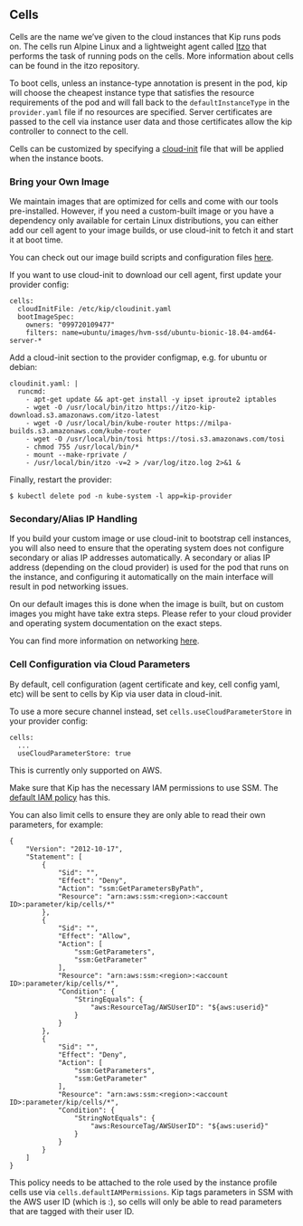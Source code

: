 ## Cells

Cells are the name we’ve given to the cloud instances that Kip runs pods on.  The cells run Alpine Linux and a lightweight agent called [Itzo](https://github.com/elotl/itzo) that performs the task of running pods on the cells.  More information about cells can be found in the itzo repository.

To boot cells, unless an instance-type annotation is present in the pod, kip will choose the cheapest instance type that satisfies the resource requirements of the pod and will fall back to the `defaultInstanceType` in the `provider.yaml` file if no resources are specified.  Server certificates are passed to the cell via instance user data and those certificates allow the kip controller to connect to the cell.

Cells can be customized by specifying a [cloud-init](cloud-init.md) file that will be applied when the instance boots.

### Bring your Own Image

We maintain images that are optimized for cells and come with our tools pre-installed. However, if you need a custom-built image or you have a dependency only available for certain Linux distributions, you can either add our cell agent to your image builds, or use cloud-init to fetch it and start it at boot time.

You can check out our image build scripts and configuration files [here](https://github.com/elotl/kip-cell-image).

If you want to use cloud-init to download our cell agent, first update your provider config:

    cells:
      cloudInitFile: /etc/kip/cloudinit.yaml
      bootImageSpec:
        owners: "099720109477"
        filters: name=ubuntu/images/hvm-ssd/ubuntu-bionic-18.04-amd64-server-*

Add a cloud-init section to the provider configmap, e.g. for ubuntu or debian:

    cloudinit.yaml: |
      runcmd:
        - apt-get update && apt-get install -y ipset iproute2 iptables
        - wget -O /usr/local/bin/itzo https://itzo-kip-download.s3.amazonaws.com/itzo-latest
        - wget -O /usr/local/bin/kube-router https://milpa-builds.s3.amazonaws.com/kube-router
        - wget -O /usr/local/bin/tosi https://tosi.s3.amazonaws.com/tosi
        - chmod 755 /usr/local/bin/*
        - mount --make-rprivate /
        - /usr/local/bin/itzo -v=2 > /var/log/itzo.log 2>&1 &

Finally, restart the provider:

    $ kubectl delete pod -n kube-system -l app=kip-provider

### Secondary/Alias IP Handling

If you build your custom image or use cloud-init to bootstrap cell instances, you will also need to ensure that the operating system does not configure secondary or alias IP addresses automatically. A secondary or alias IP address (depending on the cloud provider) is used for the pod that runs on the instance, and configuring it automatically on the main interface will result in pod networking issues.

On our default images this is done when the image is built, but on custom images you might have take extra steps. Please refer to your cloud provider and operating system documentation on the exact steps.

You can find more information on networking [here](networking.md).

### Cell Configuration via Cloud Parameters

By default, cell configuration (agent certificate and key, cell config yaml, etc) will be sent to cells by Kip via user data in cloud-init.

To use a more secure channel instead, set `cells.useCloudParameterStore` in your provider config:

    cells:
      ...
      useCloudParameterStore: true

This is currently only supported on AWS.

Make sure that Kip has the necessary IAM permissions to use SSM. The [default IAM policy](docs/kip-iam-permissions.md) has this.

You can also limit cells to ensure they are only able to read their own parameters, for example:

    {
        "Version": "2012-10-17",
        "Statement": [
            {
                "Sid": "",
                "Effect": "Deny",
                "Action": "ssm:GetParametersByPath",
                "Resource": "arn:aws:ssm:<region>:<account ID>:parameter/kip/cells/*"
            },
            {
                "Sid": "",
                "Effect": "Allow",
                "Action": [
                    "ssm:GetParameters",
                    "ssm:GetParameter"
                ],
                "Resource": "arn:aws:ssm:<region>:<account ID>:parameter/kip/cells/*",
                "Condition": {
                    "StringEquals": {
                        "aws:ResourceTag/AWSUserID": "${aws:userid}"
                    }
                }
            },
            {
                "Sid": "",
                "Effect": "Deny",
                "Action": [
                    "ssm:GetParameters",
                    "ssm:GetParameter"
                ],
                "Resource": "arn:aws:ssm:<region>:<account ID>:parameter/kip/cells/*",
                "Condition": {
                    "StringNotEquals": {
                        "aws:ResourceTag/AWSUserID": "${aws:userid}"
                    }
                }
            }
        ]
    }

This policy needs to be attached to the role used by the instance profile cells use via `cells.defaultIAMPermissions`. Kip tags parameters in SSM with the AWS user ID (which is <role ID from instance profile>:<instance ID>), so cells will only be able to read parameters that are tagged with their user ID.
